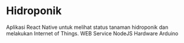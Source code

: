﻿# Hidroponik
Aplikasi React Native untuk melihat status tanaman hidroponik dan melakukan Internet of Things.
WEB Service NodeJS 
Hardware Arduino
